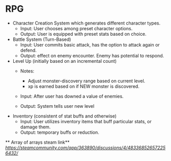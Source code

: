 # RPG

* Character Creation System which generates different character types.
  * Input: User chooses among preset character options.
  * Output: User is equipped with preset stats based on choice.
* Battle System (Turn-Based)
  * Input: User commits basic attack, has the option to attack again or defend.
  * Output: effect on enemy encounter. Enemy has potential to respond.
* Level Up (initially based on an incremental count)
  * Notes:
    * Adjust monster-discovery range based on current level.
    * xp is earned based on if NEW monster is discovered.

  * Input: After user has downed a value of enemies.
  * Output: System tells user new level
* Inventory (consistent of stat buffs and otherwise)
  * Input: User utilizes inventory items that buff particular stats, or damage them.
  * Output: temporary buffs or reduction. 


** Array of arrays steam link**
_https://steamcommunity.com/app/363890/discussions/4/483368526572256432/_
